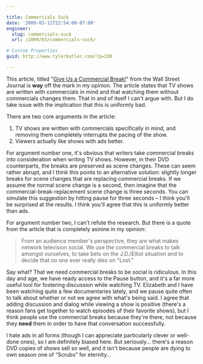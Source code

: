 ```yaml
---

title: Commercials Suck
date: '2009-03-11T22:54:00-07:00'
engineer:
  slug: commercials-suck
  url: /2009/03/commercials-suck/

# Custom Properties
guid: http://www.tylerbutler.com/?p=338

---
```


This article, titled "[Give Us a Commercial Break!][1]" from the Wall Street
Journal is **way** off the mark in my opinion. The article states that TV
shows are written with commercials in mind and that watching them without
commercials changes them. That in and of itself I can't argue with. But I do
take issue with the implication that this is uniformly bad.

There are two core arguments in the article:

  1. TV shows are written with commercials specifically in mind, and removing them completely interrupts the pacing of the show. 
  2. Viewers actually like shows with ads better.

For argument number one, it's obvious that writers take commercial breaks into
consideration when writing TV shows. However, in their DVD counterparts, the
breaks are preserved as scene changes. These can seem rather abrupt, and I
think this points to an alternative solution: slightly longer breaks for scene
changes that are replacing commercial breaks. If we assume the normal scene
change is a second, then imagine that the commercial-break-replacement scene
change is three seconds. You can simulate this suggestion by hitting pause for
three seconds – I think you'll be surprised at the results. I think you'll
agree that this is uniformly better than ads.

For argument number two, I can't refute the research. But there is a quote
from the article that is completely asinine in my opinion:

> From an audience member's perspective, they are what makes network
television social. We use the commercial breaks to talk amongst ourselves, to
take bets on the J.D./Elliot situation and to decide that no one ever really
dies on "Lost."

Say what? That we need commercial breaks to be social is ridiculous. In this
day and age, we have ready access to the Pause button, and it's a far more
useful tool for fostering discussion while watching TV. Elizabeth and I
have been watching quite a few documentaries lately, and we pause quite often
to talk about whether or not we agree with what's being said. I agree that
adding discussion and dialog while viewing a show is positive (there's a
reason fans get together to watch episodes of their favorite shows), but I
think people use the commercial breaks because they're there, not because they
**need** them in order to have that conversation successfully.

I hate ads in all forms (though I can appreciate particularly clever or well-
done ones), so I am definitely biased here. But seriously... there's a reason
DVD copies of shows sell so well, and it isn't because people are dying to own
season one of “Scrubs” for eternity...

   [1]: http://www.washingtonpost.com/wp-dyn/content/article/2009/03/05/AR2009030504104.html?hpid=topnews
